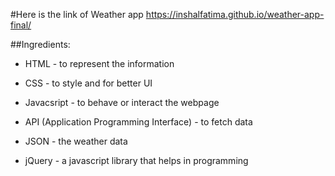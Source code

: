 #Here is the link of Weather app https://inshalfatima.github.io/weather-app-final/ 

##Ingredients:

* HTML - to represent the information

* CSS - to style and for better UI

* Javacsript - to behave or interact the webpage

* API (Application Programming Interface) - to fetch data

* JSON - the weather data

* jQuery - a javascript library that helps in programming

